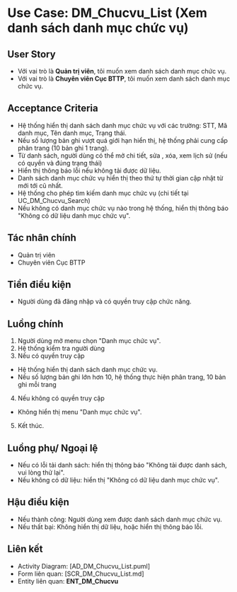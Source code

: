 # Use Case: DM_Chucvu_List (Xem danh sách danh mục chức vụ)

## User Story
- Với vai trò là **Quản trị viên**, tôi muốn xem danh sách danh mục chức vụ.
- Với vai trò là **Chuyên viên Cục BTTP**, tôi muốn xem danh sách danh mục chức vụ.

## Acceptance Criteria
- Hệ thống hiển thị danh sách danh mục chức vụ với các trường: STT, Mã danh mục, Tên danh mục, Trạng thái.
- Nếu số lượng bản ghi vượt quá giới hạn hiển thị, hệ thống phải cung cấp phân trang (10 bản ghi 1 trang).
- Từ danh sách, người dùng có thể mở chi tiết, sửa , xóa, xem lịch sử (nếu có quyền và đúng trạng thái)
- Hiển thị thông báo lỗi nếu không tải được dữ liệu.
- Danh sách danh mục chức vụ hiển thị theo thứ tự thời gian cập nhật từ mới tới cũ nhất.
- Hệ thống cho phép tìm kiếm danh mục chức vụ (chi tiết tại UC_DM_Chucvu_Search)
- Nếu không có danh mục chức vụ nào trong hệ thống, hiển thị thông báo "Không có dữ liệu danh mục chức vụ". 

## Tác nhân chính
- Quản trị viên
- Chuyên viên Cục BTTP

## Tiền điều kiện
- Người dùng đã đăng nhập và có quyền truy cập chức năng.

## Luồng chính
1. Người dùng mở menu chọn "Danh mục chức vụ".
2. Hệ thống kiểm tra người dùng
3. Nếu có quyền truy cập
- Hệ thống hiển thị danh sách danh mục chức vụ.
- Nếu số lượng bản ghi lớn hơn 10, hệ thống thực hiện phân trang, 10 bản ghi mỗi trang
4. Nếu không có quyền truy cập
- Không hiển thị menu "Danh mục chức vụ".
5. Kết thúc.

## Luồng phụ/ Ngoại lệ
- Nếu có lỗi tải danh sách: hiển thị thông báo "Không tải được danh sách, vui lòng thử lại".
- Nếu không có dữ liệu: hiển thị "Không có dữ liệu danh mục chức vụ".

## Hậu điều kiện
- Nếu thành công: Người dùng xem được danh sách danh mục chức vụ.
- Nếu thất bại: Không hiển thị dữ liệu, hoặc hiển thị thông báo lỗi.

## Liên kết
- Activity Diagram: [AD_DM_Chucvu_List.puml]
- Form liên quan: [SCR_DM_Chucvu_List.md]
- Entity liên quan: **ENT_DM_Chucvu**
